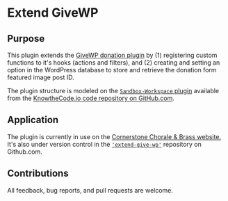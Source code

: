 # Extend GiveWP

## Purpose

This plugin extends the <a href="givewp.com">GiveWP donation plugin</a> by (1) registering custom functions to it's hooks (actions and filters), and 
(2) creating and setting an option in the WordPress database to store and retrieve the donation form featured image post ID. 

The plugin structure is modeled on the <a href="https://github.com/KnowTheCode/Sandbox-Workspace">`Sandbox-Workspace` plugin</a> 
available from the <a href="https://github.com/KnowTheCode">KnowtheCode.io code repository on GitHub.com</a>.

## Application

The plugin is currently in use on the <a href="https://cornerstonechorale.org">Cornerstone Chorale & Brass website.</a>
It's also under version control in the <a href="https://github.com/rgadon107/extend-give-wp">`'extend-give-wp'`</a> repository on 
Github.com.

## Contributions

All feedback, bug reports, and pull requests are welcome.
